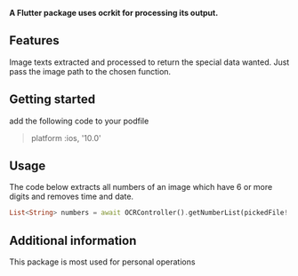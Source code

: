 <!-- 
This README describes the package. If you publish this package to pub.dev,
this README's contents appear on the landing page for your package.

For information about how to write a good package README, see the guide for
[writing package pages](https://dart.dev/guides/libraries/writing-package-pages). 

For general information about developing packages, see the Dart guide for
[creating packages](https://dart.dev/guides/libraries/create-library-packages)
and the Flutter guide for
[developing packages and plugins](https://flutter.dev/developing-packages). 
-->

**A Flutter package uses ocrkit for processing its output.**

## Features

Image texts extracted and processed to return the special data wanted.
Just pass the image path to the chosen function.

## Getting started

add the following code to your podfile

> platform :ios, '10.0'

## Usage

The code below extracts all numbers of an image which have 6 or more digits and removes time and date.

```dart
List<String> numbers = await OCRController().getNumberList(pickedFile!.path);
```

## Additional information

This package is most used for personal operations
